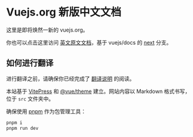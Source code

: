 # Vuejs.org 新版中文文档

这里是即将焕然一新的 vuejs.org。

你也可以点击这里访问 [英文原文文档](https://vue-docs-preview.netlify.app/)，基于 vuejs/docs 的 [next](https://github.com/vuejs/docs/tree/next) 分支。

## 如何进行翻译

进行翻译之前，请确保你已经完成了 [翻译说明](https://staging-cn.vuejs.org/about/translation.html) 的阅读。

本站基于 [VitePress](https://github.com/vuejs/vitepress) 和 [@vue/theme](https://github.com/vuejs/vue-theme) 建立。网站内容以 Markdown 格式书写，位于 `src` 文件夹中。

确保使用 [pnpm](https://pnpm.io/) 作为包管理工具：

```sh
pnpm i
pnpm run dev
```

